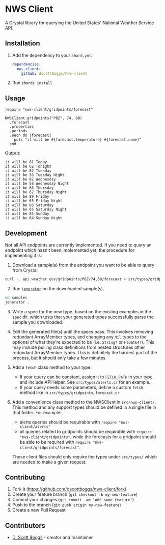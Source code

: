 # NWS Client

A Crystal library for querying the United States' National Weather Service API.

## Installation

1. Add the dependency to your `shard.yml`:

   ```yaml
   dependencies:
     nws-client:
       github: dscottboggs/nws-client
   ```

2. Run `shards install`

## Usage

```crystal
require "nws-client/gridpoints/forecast"

NWSClient.gridpoints("PBZ", 74, 68)
  .forecast
  .properties
  .periods
  .each do |forecast|
    puts "it will be #{forecast.temperature} #{forecast.name}"
  end
```

Output:

```
it will be 81 Today
it will be 62 Tonight
it will be 82 Tuesday
it will be 58 Tuesday Night
it will be 82 Wednesday
it will be 58 Wednesday Night
it will be 86 Thursday
it will be 62 Thursday Night
it will be 89 Friday
it will be 65 Friday Night
it will be 88 Saturday
it will be 65 Saturday Night
it will be 85 Sunday
it will be 64 Sunday Night
```

## Development

Not all API endpoints are currently implemented. If you need to query an
endpoint which hasn't been implemented yet, the procedure for implementing
it is:

1. Download a sample(s) from the endpoint you want to be able to query from Crystal

```sh
curl -L api.weather.gov/gridpoints/PBZ/74,68/forecast > src/types/gridpoints_forecast.json
```

2. Run [`jenerator`](https://github.com/dscottboggs/jenerator) on the downloaded sample(s).

```sh
cd samples
jenerator .
```

3. Write a spec for the new type, based on the existing examples in the `spec`
   dir, which tests that your generated types successfully parse the sample
   you downloaded.

4. Edit the generated file(s) until the specs pass. This involves removing
   redundant ArrayMember types, and changing any `Nil` types to the optional of
   what they're expected to be (i.e. `String?` or `Float64?`). This may include
   pulling class definitions from nested structures other redundant ArrayMember
   types. This is definitely the hardest part of the process, but it should only
   take a few minutes.

5. Add a `fetch` class method to your type:

   - If your query can be constant, assign it to `FETCH_PATH` in your type, and
     include APIHelper. See `src/types/alerts.cr` for an example.
   - If your query needs some parameters, define a custom `fetch` method like in
     `src/types/gridpoints_forecast.cr`

6. Add a convenience class method to the NWSClient in `src/nws-client/`. This
   method and any support types should be defined in a single file in that
   folder. For example:

   - alerts queries should be requirable with `require "nws-client/alerts"`
   - all queries related to gridpoints should be requirable with
     `require "nws-client/gridpoints"`, while the forecasts for a gridpoint
     should be able to be required with
     `require "nws-client/gridpoints/forecast"`.

   These client files should only require the types under `src/types/` which
   are needed to make a given request.

## Contributing

1. Fork it (<https://github.com/dscottboggs/nws-client/fork>)
2. Create your feature branch (`git checkout -b my-new-feature`)
3. Commit your changes (`git commit -am 'Add some feature'`)
4. Push to the branch (`git push origin my-new-feature`)
5. Create a new Pull Request

## Contributors

- [D. Scott Boggs](https://github.com/dscottboggs) - creator and maintainer
